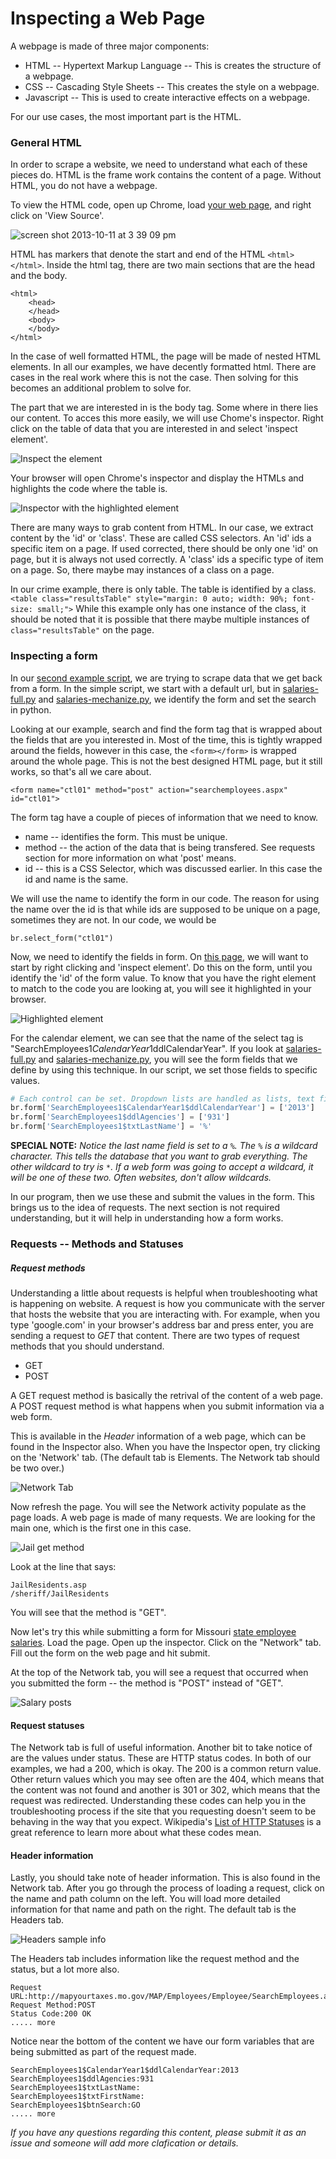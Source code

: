 # Inspecting a Web Page

A webpage is made of three major components:

* HTML -- Hypertext Markup Language -- This is creates the structure of a webpage.
* CSS -- Cascading Style Sheets -- This creates the style on a webpage.
* Javascript -- This is used to create interactive effects on a webpage.

For our use cases, the most important part is the HTML.

### General HTML

In order to scrape a website, we need to understand what each of these pieces do. HTML is the frame work contains the content of a page. Without HTML, you do not have a webpage.

To view the HTML code, open up Chrome, load [your web page](http://www.showmeboone.com/sheriff/JailResidents/JailResidents.asp), and right click on 'View Source'.

![screen shot 2013-10-11 at 3 39 09 pm](https://f.cloud.github.com/assets/166734/1318115/455e7fec-32b5-11e3-93c8-d67247faad1c.png)

HTML has markers that denote the start and end of the HTML ```<html></html>```. Inside the html tag, there are two main sections that are the head and the body.

```
<html>
	<head>
	</head>
	<body>
	</body>
</html>
```

In the case of well formatted HTML, the page will be made of nested HTML elements. In all our examples, we have decently formatted html. There are cases in the real work where this is not the case. Then solving for this becomes an additional problem to solve for.

The part that we are interested in is the body tag. Some where in there lies our content. To acces this more easily, we will use Chome's inspector. Right click on the table of data that you are interested in and select 'inspect element'.

![Inspect the element](https://f.cloud.github.com/assets/166734/1320358/7f309dae-3355-11e3-88db-5249ae5678e7.png)

Your browser will open Chrome's inspector and display the HTMLs and highlights the code where the table is.

![Inspector with the highlighted element](https://f.cloud.github.com/assets/166734/1320348/f12d3206-3354-11e3-8ef9-b6a4540e526b.png)

There are many ways to grab content from HTML. In our case, we extract content by the 'id' or 'class'. These are called CSS selectors. An 'id' ids a specific item on a page. If used corrected, there should be only one 'id' on page, but it is always not used correctly. A 'class' ids a specific type of item on a page. So, there maybe may instances of a class on a page.

In our crime example, there is only table. The table is identified by a class.
```<table class="resultsTable" style="margin: 0 auto; width: 90%; font-size: small;">```
While this example only has one instance of the class, it should be noted that it is possible that there maybe multiple instances of ```class="resultsTable"``` on the page.

### Inspecting a form

In our [second example script](http://mapyourtaxes.mo.gov/MAP/Employees/Employee/searchemployees.aspx), we are trying to scrape data that we get back from a form. In the simple script, we start with a default url, but in [salaries-full.py](https://github.com/ireapps/scraping-class/blob/master/scrapers/salaries/salaries-full.py) and [salaries-mechanize.py](https://github.com/ireapps/scraping-class/blob/master/scrapers/salaries/salaries-mechanize.py), we identify the form and set the search in python.

Looking at our example, search and find the form tag that is wrapped about the fields that are you interested in. Most of the time, this is tightly wrapped around the fields, however in this case, the ```<form></form>``` is wrapped around the whole page. This is not the best designed HTML page, but it still works, so that's all we care about.

```
<form name="ctl01" method="post" action="searchemployees.aspx" id="ctl01">
```

The form tag have a couple of pieces of information that we need to know.

* name -- identifies the form. This must be unique.
* method -- the action of the data that is being transfered. See requests section for more information on what 'post' means.
* id -- this is a CSS Selector, which was discussed earlier. In this case the id and name is the same.

We will use the name to identify the form in our code. The reason for using the name over the id is that while ids are supposed to be unique on a page, sometimes they are not. In our code, we would be

```
br.select_form("ctl01")
```

Now, we need to identify the fields in form. On [this page](http://mapyourtaxes.mo.gov/MAP/Employees/Employee/searchemployees.aspx), we will want to start by right clicking and 'inspect element'. Do this on the form, until you identify the 'id' of the form value. To know that you have the right element to match to the code you are looking at, you will see it highlighted in your browser.

![Highlighted element](https://f.cloud.github.com/assets/166734/1320458/b5bae160-335d-11e3-9b06-f55cab13161f.png)

For the calendar element, we can see that the name of the select tag is "SearchEmployees1$CalendarYear1$ddlCalendarYear". If you look at [salaries-full.py](https://github.com/ireapps/scraping-class/blob/master/scrapers/salaries/salaries-full.py) and [salaries-mechanize.py](https://github.com/ireapps/scraping-class/blob/master/scrapers/salaries/salaries-mechanize.py), you will see the form fields that we define by using this technique. In our script, we set those fields to specific values.

```python
# Each control can be set. Dropdown lists are handled as lists, text fields take text
br.form['SearchEmployees1$CalendarYear1$ddlCalendarYear'] = ['2013']
br.form['SearchEmployees1$ddlAgencies'] = ['931']
br.form['SearchEmployees1$txtLastName'] = '%'
```
**SPECIAL NOTE:** *Notice the last name field is set to a ```%```. The ```%``` is a wildcard character. This tells the database that you want to grab everything. The other wildcard to try is ```*```. If a web form was going to accept a wildcard, it will be one of these two. Often websites, don't allow wildcards.*

In our program, then we use these and submit the values in the form. This brings us to the idea of requests. The next section is not required understanding, but it will help in understanding how a form works.

### Requests -- Methods and Statuses

##### Request methods
Understanding a little about requests is helpful when troubleshooting what is happening on website. A request is how you communicate with the server that hosts the website that you are interacting with. For example, when you type 'google.com' in your browser's address bar and press enter, you are sending a request to *GET* that content. There are two types of request methods that you should understand.

* GET
* POST

A GET request method is basically the retrival of the content of a web page. A POST request method is what happens when you submit information via a web form.

This is available in the *Header* information of a web page, which can be found in the Inspector also. When you have the Inspector open, try clicking on the 'Network' tab. (The default tab is Elements. The Network tab should be two over.)

![Network Tab](https://f.cloud.github.com/assets/166734/1330753/2b68b952-3537-11e3-90d7-aaee3bc00036.png)

Now refresh the page. You will see the Network activity populate as the page loads. A web page is made of many requests. We are looking for the main one, which is the first one in this case.

![Jail get method](https://f.cloud.github.com/assets/166734/1331278/afeaa778-354e-11e3-8d3b-e5ccf2f13a3b.png)

Look at the line that says:
```
JailResidents.asp
/sheriff/JailResidents
```

You will see that the method is "GET".

Now let's try this while submitting a form for Missouri [state employee salaries](http://mapyourtaxes.mo.gov/MAP/Employees/Employee/searchemployees.aspx). Load the page. Open up the inspector. Click on the "Network" tab. Fill out the form on the web page and hit submit.

At the top of the Network tab, you will see a request that occurred when you submitted the form -- the method is "POST" instead of "GET".

![Salary posts](https://f.cloud.github.com/assets/166734/1331302/f6a41cb6-354f-11e3-87d6-7ddadc0fb10a.png)

#### Request statuses
The Network tab is full of useful information. Another bit to take notice of are the values under status. These are HTTP status codes. In both of our examples, we had a 200, which is okay. The 200 is a common return value. Other return values which you may see often are the 404, which means that the content was not found and another is 301 or 302, which means that the request was redirected. Understanding these codes can help you in the troubleshooting process if the site that you requesting doesn't seem to be behaving in the way that you expect. Wikipedia's [List of HTTP Statuses](http://en.wikipedia.org/wiki/List_of_HTTP_status_codes) is a great reference to learn more about what these codes mean.

#### Header information
Lastly, you should take note of header information. This is also found in the Network tab. After you go through the process of loading a request, click on the name and path column on the left. You will load more detailed information for that name and path on the right. The default tab is the Headers tab.

![Headers sample info](https://f.cloud.github.com/assets/166734/1331412/6f3501c2-3555-11e3-91ff-32f65b8afead.png)

The Headers tab includes information like the request method and the status, but a lot more also.

	Request URL:http://mapyourtaxes.mo.gov/MAP/Employees/Employee/SearchEmployees.aspx
	Request Method:POST
	Status Code:200 OK
	..... more

Notice near the bottom of the content we have our form variables that are being submitted as part of the request made.

	SearchEmployees1$CalendarYear1$ddlCalendarYear:2013
	SearchEmployees1$ddlAgencies:931
	SearchEmployees1$txtLastName:
	SearchEmployees1$txtFirstName:
	SearchEmployees1$btnSearch:GO
	..... more


*If you have any questions regarding this content, please submit it as an issue and someone will add more clafication or details.*





